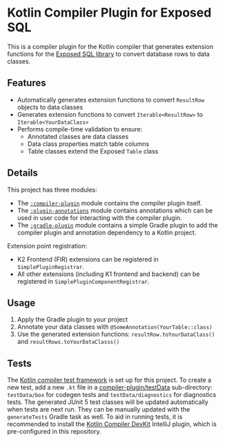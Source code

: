 # Kotlin Compiler Plugin for Exposed SQL

This is a compiler plugin for the Kotlin compiler that generates extension functions for the [Exposed SQL library](https://github.com/JetBrains/Exposed) to convert database rows to data classes.

## Features

- Automatically generates extension functions to convert `ResultRow` objects to data classes
- Generates extension functions to convert `Iterable<ResultRow>` to `Iterable<YourDataClass>`
- Performs compile-time validation to ensure:
  - Annotated classes are data classes
  - Data class properties match table columns
  - Table classes extend the Exposed `Table` class

## Details

This project has three modules:
- The [`:compiler-plugin`](compiler-plugin/src) module contains the compiler plugin itself.
- The [`:plugin-annotations`](plugin-annotations/src/main/kotlin) module contains annotations which can be used in
user code for interacting with the compiler plugin.
- The [`:gradle-plugin`](gradle-plugin/src) module contains a simple Gradle plugin to add the compiler plugin and
annotation dependency to a Kotlin project. 

Extension point registration:
- K2 Frontend (FIR) extensions can be registered in `SimplePluginRegistrar`.
- All other extensions (including K1 frontend and backend) can be registered in `SimplePluginComponentRegistrar`.

## Usage

1. Apply the Gradle plugin to your project
2. Annotate your data classes with `@SomeAnnotation(YourTable::class)`
3. Use the generated extension functions: `resultRow.toYourDataClass()` and `resultRows.toYourDataClasss()`

## Tests

The [Kotlin compiler test framework][test-framework] is set up for this project.
To create a new test, add a new `.kt` file in a [compiler-plugin/testData](compiler-plugin/testData) sub-directory:
`testData/box` for codegen tests and `testData/diagnostics` for diagnostics tests.
The generated JUnit 5 test classes will be updated automatically when tests are next run.
They can be manually updated with the `generateTests` Gradle task as well.
To aid in running tests, it is recommended to install the [Kotlin Compiler DevKit][test-plugin] IntelliJ plugin,
which is pre-configured in this repository.

[//]: # (Links)

[test-framework]: https://github.com/JetBrains/kotlin/blob/2.1.20/compiler/test-infrastructure/ReadMe.md
[test-plugin]: https://github.com/JetBrains/kotlin-compiler-devkit
